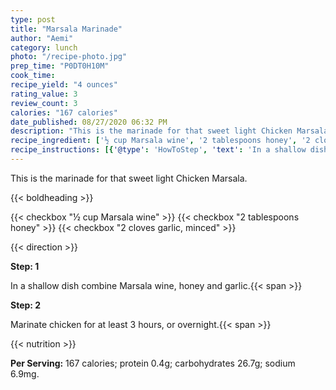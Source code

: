 ```yaml
---
type: post
title: "Marsala Marinade"
author: "Aemi"
category: lunch
photo: "/recipe-photo.jpg"
prep_time: "P0DT0H10M"
cook_time: 
recipe_yield: "4 ounces"
rating_value: 3
review_count: 3
calories: "167 calories"
date_published: 08/27/2020 06:32 PM
description: "This is the marinade for that sweet light Chicken Marsala."
recipe_ingredient: ['½ cup Marsala wine', '2 tablespoons honey', '2 cloves garlic, minced']
recipe_instructions: [{'@type': 'HowToStep', 'text': 'In a shallow dish combine Marsala wine, honey and garlic.\n'}, {'@type': 'HowToStep', 'text': 'Marinate chicken for at least 3 hours, or overnight.\n'}]
---
```


This is the marinade for that sweet light Chicken Marsala. 

{{< boldheading >}}

{{< checkbox "½ cup Marsala wine" >}}
{{< checkbox "2 tablespoons honey" >}}
{{< checkbox "2 cloves garlic, minced" >}}


{{< direction >}}

**Step: 1**

In a shallow dish combine Marsala wine, honey and garlic.{{< span >}}

**Step: 2**

Marinate chicken for at least 3 hours, or overnight.{{< span >}}

{{< nutrition >}}

**Per Serving:** 167 calories; protein 0.4g; carbohydrates 26.7g; sodium 6.9mg.